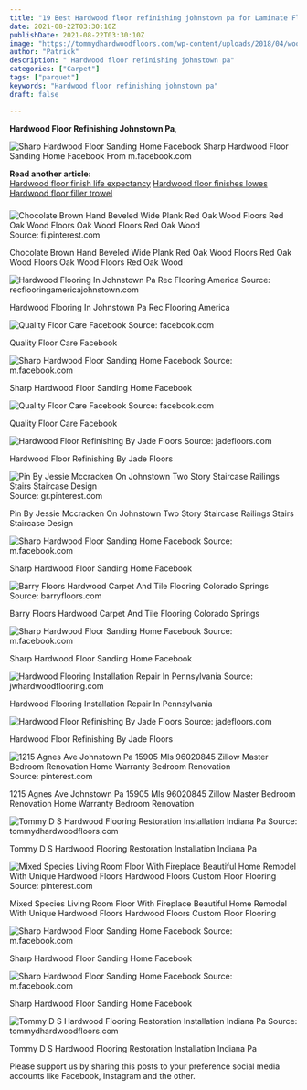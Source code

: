 ```yaml
---
title: "19 Best Hardwood floor refinishing johnstown pa for Laminate Flooring"
date: 2021-08-22T03:30:10Z
publishDate: 2021-08-22T03:30:10Z
image: "https://tommydhardwoodfloors.com/wp-content/uploads/2018/04/woodFlooring.jpg"
author: "Patrick"
description: " Hardwood floor refinishing johnstown pa"
categories: ["Carpet"]
tags: ["parquet"]
keywords: "Hardwood floor refinishing johnstown pa"
draft: false

---
```

<!-- Head tag Code -->
**Hardwood Floor Refinishing Johnstown Pa**, 

![Sharp Hardwood Floor Sanding Home Facebook](https://lookaside.fbsbx.com/lookaside/crawler/media/?media_id=105179707882143 "Sharp Hardwood Floor Sanding Home Facebook")
Sharp Hardwood Floor Sanding Home Facebook From m.facebook.com

**Read another article:**  
[Hardwood floor finish life expectancy](/hardwood-floor-finish-life-expectancy/)
[Hardwood floor finishes lowes](/hardwood-floor-finishes-lowes/)
[Hardwood floor filler trowel](/hardwood-floor-filler-trowel/)




### 

 


![Chocolate Brown Hand Beveled Wide Plank Red Oak Wood Floors Red Oak Wood Floors Oak Wood Floors Red Oak Wood](https://i.pinimg.com/originals/62/26/ba/6226ba7ba33ec202f68f60349036d8aa.png "Chocolate Brown Hand Beveled Wide Plank Red Oak Wood Floors Red Oak Wood Floors Oak Wood Floors Red Oak Wood")
Source: fi.pinterest.com

Chocolate Brown Hand Beveled Wide Plank Red Oak Wood Floors Red Oak Wood Floors Oak Wood Floors Red Oak Wood  

![Hardwood Flooring In Johnstown Pa Rec Flooring America](https://www.recflooringamericajohnstown.com/imported/flooringamerica/library/hardwood%20flooring/RevereCherryRusticRS.jpg "Hardwood Flooring In Johnstown Pa Rec Flooring America")
Source: recflooringamericajohnstown.com

Hardwood Flooring In Johnstown Pa Rec Flooring America  

![Quality Floor Care Facebook](https://lookaside.fbsbx.com/lookaside/crawler/media/?media_id=2685806228401753 "Quality Floor Care Facebook")
Source: facebook.com

Quality Floor Care Facebook  

![Sharp Hardwood Floor Sanding Home Facebook](https://lookaside.fbsbx.com/lookaside/crawler/media/?media_id=105181854548595 "Sharp Hardwood Floor Sanding Home Facebook")
Source: m.facebook.com

Sharp Hardwood Floor Sanding Home Facebook  

![Quality Floor Care Facebook](https://lookaside.fbsbx.com/lookaside/crawler/media/?media_id=2637879733194403 "Quality Floor Care Facebook")
Source: facebook.com

Quality Floor Care Facebook  

![Hardwood Floor Refinishing By Jade Floors](https://jadefloors.com/wp-content/uploads/photo-gallery/imported_from_media_libray/thumb/17-Loveland-Hardwood-Refinishing-02.png?bwg=1616186941 "Hardwood Floor Refinishing By Jade Floors")
Source: jadefloors.com

Hardwood Floor Refinishing By Jade Floors  

![Pin By Jessie Mccracken On Johnstown Two Story Staircase Railings Stairs Staircase Design](https://i.pinimg.com/originals/1f/fb/69/1ffb696556f499300ce504f19ee679b8.jpg "Pin By Jessie Mccracken On Johnstown Two Story Staircase Railings Stairs Staircase Design")
Source: gr.pinterest.com

Pin By Jessie Mccracken On Johnstown Two Story Staircase Railings Stairs Staircase Design  

![Sharp Hardwood Floor Sanding Home Facebook](https://lookaside.fbsbx.com/lookaside/crawler/media/?media_id=338511474548964 "Sharp Hardwood Floor Sanding Home Facebook")
Source: m.facebook.com

Sharp Hardwood Floor Sanding Home Facebook  

![Barry Floors Hardwood Carpet And Tile Flooring Colorado Springs](https://www.barryfloors.com/photo/barry-floors-colorado-springs.jpg "Barry Floors Hardwood Carpet And Tile Flooring Colorado Springs")
Source: barryfloors.com

Barry Floors Hardwood Carpet And Tile Flooring Colorado Springs  

![Sharp Hardwood Floor Sanding Home Facebook](https://lookaside.fbsbx.com/lookaside/crawler/media/?media_id=323307852735993 "Sharp Hardwood Floor Sanding Home Facebook")
Source: m.facebook.com

Sharp Hardwood Floor Sanding Home Facebook  

![Hardwood Flooring Installation Repair In Pennsylvania](https://jwhardwoodflooring.com/photo/jwhardwoodflooringcom/hardwood-flooring-installation.jpg "Hardwood Flooring Installation Repair In Pennsylvania")
Source: jwhardwoodflooring.com

Hardwood Flooring Installation Repair In Pennsylvania  

![Hardwood Floor Refinishing By Jade Floors](https://jadefloors.com/wp-content/uploads/photo-gallery/imported_from_media_libray/thumb/Project-01-RedOakRefinish10.jpg?bwg=1616188100 "Hardwood Floor Refinishing By Jade Floors")
Source: jadefloors.com

Hardwood Floor Refinishing By Jade Floors  

![1215 Agnes Ave Johnstown Pa 15905 Mls 96020845 Zillow Master Bedroom Renovation Home Warranty Bedroom Renovation](https://i.pinimg.com/originals/32/9b/f8/329bf89c4e6c06dd0a86d16baef2dcf7.png "1215 Agnes Ave Johnstown Pa 15905 Mls 96020845 Zillow Master Bedroom Renovation Home Warranty Bedroom Renovation")
Source: pinterest.com

1215 Agnes Ave Johnstown Pa 15905 Mls 96020845 Zillow Master Bedroom Renovation Home Warranty Bedroom Renovation  

![Tommy D S Hardwood Flooring Restoration Installation Indiana Pa](https://tommydhardwoodfloors.com/wp-content/uploads/2018/04/woodFlooring1.jpg "Tommy D S Hardwood Flooring Restoration Installation Indiana Pa")
Source: tommydhardwoodfloors.com

Tommy D S Hardwood Flooring Restoration Installation Indiana Pa  

![Mixed Species Living Room Floor With Fireplace Beautiful Home Remodel With Unique Hardwood Floors Hardwood Floors Custom Floor Flooring](https://i.pinimg.com/originals/10/5f/18/105f18728137f503b6cb47a09c1aba07.png "Mixed Species Living Room Floor With Fireplace Beautiful Home Remodel With Unique Hardwood Floors Hardwood Floors Custom Floor Flooring")
Source: pinterest.com

Mixed Species Living Room Floor With Fireplace Beautiful Home Remodel With Unique Hardwood Floors Hardwood Floors Custom Floor Flooring  

![Sharp Hardwood Floor Sanding Home Facebook](https://lookaside.fbsbx.com/lookaside/crawler/media/?media_id=348436730223105 "Sharp Hardwood Floor Sanding Home Facebook")
Source: m.facebook.com

Sharp Hardwood Floor Sanding Home Facebook  

![Sharp Hardwood Floor Sanding Home Facebook](https://lookaside.fbsbx.com/lookaside/crawler/media/?media_id=338511387882306 "Sharp Hardwood Floor Sanding Home Facebook")
Source: m.facebook.com

Sharp Hardwood Floor Sanding Home Facebook  

![Tommy D S Hardwood Flooring Restoration Installation Indiana Pa](https://tommydhardwoodfloors.com/wp-content/uploads/2018/04/woodFlooring.jpg "Tommy D S Hardwood Flooring Restoration Installation Indiana Pa")
Source: tommydhardwoodfloors.com

Tommy D S Hardwood Flooring Restoration Installation Indiana Pa  

Please support us by sharing this posts to your preference social media accounts like Facebook, Instagram and the other.

